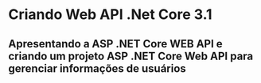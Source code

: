 # Criando Web API .Net Core 3.1
## Apresentando a ASP .NET Core WEB API e criando um projeto ASP .NET Core Web API para gerenciar informações de usuários
